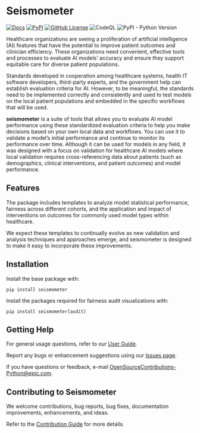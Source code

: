 # Seismometer

[![Docs](https://img.shields.io/badge/docs-stable-blue)](https://epic-open-source.github.io/seismometer/)
[![PyPI](https://img.shields.io/pypi/v/seismometer)](https://pypi.org/project/seismometer/)
[![GitHub License](https://img.shields.io/github/license/epic-open-source/seismometer)](https://github.com/epic-open-source/seismometer/blob/main/LICENSE.txt)
![CodeQL](https://github.com/epic-open-source/seismometer/workflows/CodeQL/badge.svg)
![PyPI - Python Version](https://img.shields.io/pypi/pyversions/seismometer)

Healthcare organizations are seeing a proliferation of artificial intelligence (AI) features that have the potential to improve patient outcomes and clinician efficiency. These organizations need convenient, effective tools and processes to evaluate AI models’ accuracy and ensure they support equitable care for diverse patient populations.

Standards developed in cooperation among healthcare systems, health IT software developers, third-party experts, and the government help can establish evaluation criteria for AI. However, to be meaningful, the standards need to be implemented correctly and consistently and used to test models on the local patient populations and embedded in the specific workflows that will be used.

**seismometer** is a suite of tools that allows you to evaluate AI model performance using these standardized evaluation criteria to help you make decisions based on your own local data and workflows. You can use it to validate a model’s initial performance and continue to monitor its performance over time. Although it can be used for models in any field, it was designed with a focus on validation for healthcare AI models where local validation requires cross-referencing data about patients (such as demographics, clinical interventions, and patient outcomes) and model performance.


## Features

The package includes templates to analyze model statistical performance, fairness across different cohorts, and the application and impact of interventions on outcomes for commonly used model types within healthcare.

We expect these templates to continually evolve as new validation and analysis techniques and approaches emerge, and seismometer is designed to make it easy to incorporate these improvements.  

## Installation

Install the base package with:

`pip install seismometer`

Install the packages required for fairness audit visualizations with:

`pip install seismometer[audit]`

## Getting Help

For general usage questions, refer to our [User Guide](https://epic-open-source.github.io/seismometer/user_guide/index.html#user-guide).

Report any bugs or enhancement suggestions using our [Issues page](https://github.com/epic-open-source/seismometer/issues).  

If you have questions or feedback, e-mail <OpenSourceContributions-Python@epic.com>.

## Contributing to Seismometer

We welcome contributions, bug reports, bug fixes, documentation improvements, enhancements, and ideas.

Refer to the [Contribution Guide](https://epic-open-source.github.io/seismometer/development/index.html) for more details.

